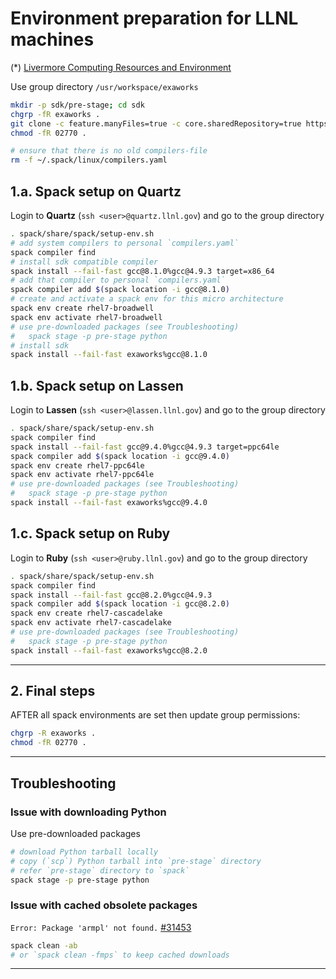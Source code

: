 # Environment preparation for LLNL machines

(*) [Livermore Computing Resources and Environment](https://hpc.llnl.gov/documentation/tutorials/livermore-computing-resources-and-environment)

Use group directory `/usr/workspace/exaworks`
```bash
mkdir -p sdk/pre-stage; cd sdk
chgrp -fR exaworks .
git clone -c feature.manyFiles=true -c core.sharedRepository=true https://github.com/spack/spack.git
chmod -fR 02770 .
```
```bash
# ensure that there is no old compilers-file
rm -f ~/.spack/linux/compilers.yaml
```

## 1.a. Spack setup on Quartz
Login to **Quartz** (`ssh <user>@quartz.llnl.gov`) and go to the group directory
```bash
. spack/share/spack/setup-env.sh
# add system compilers to personal `compilers.yaml`
spack compiler find
# install sdk compatible compiler 
spack install --fail-fast gcc@8.1.0%gcc@4.9.3 target=x86_64
# add that compiler to personal `compilers.yaml`
spack compiler add $(spack location -i gcc@8.1.0)
# create and activate a spack env for this micro architecture
spack env create rhel7-broadwell
spack env activate rhel7-broadwell
# use pre-downloaded packages (see Troubleshooting)
#   spack stage -p pre-stage python
# install sdk
spack install --fail-fast exaworks%gcc@8.1.0
```

## 1.b. Spack setup on Lassen
Login to **Lassen** (`ssh <user>@lassen.llnl.gov`) and go to the group directory
```bash
. spack/share/spack/setup-env.sh
spack compiler find
spack install --fail-fast gcc@9.4.0%gcc@4.9.3 target=ppc64le
spack compiler add $(spack location -i gcc@9.4.0)
spack env create rhel7-ppc64le
spack env activate rhel7-ppc64le
# use pre-downloaded packages (see Troubleshooting)
#   spack stage -p pre-stage python
spack install --fail-fast exaworks%gcc@9.4.0
```

## 1.c. Spack setup on Ruby
Login to **Ruby** (`ssh <user>@ruby.llnl.gov`) and go to the group directory
```bash
. spack/share/spack/setup-env.sh
spack compiler find
spack install --fail-fast gcc@8.2.0%gcc@4.9.3
spack compiler add $(spack location -i gcc@8.2.0)
spack env create rhel7-cascadelake
spack env activate rhel7-cascadelake
# use pre-downloaded packages (see Troubleshooting)
#   spack stage -p pre-stage python
spack install --fail-fast exaworks%gcc@8.2.0
```

---

## 2. Final steps
AFTER all spack environments are set then update group permissions:
```bash
chgrp -R exaworks .
chmod -fR 02770 .
```

---

## Troubleshooting

### Issue with downloading Python
Use pre-downloaded packages
```bash
# download Python tarball locally
# copy (`scp`) Python tarball into `pre-stage` directory
# refer `pre-stage` directory to `spack`
spack stage -p pre-stage python
```

### Issue with cached obsolete packages
`Error: Package 'armpl' not found.` [#31453](https://github.com/spack/spack/issues/31453)
```bash
spack clean -ab
# or `spack clean -fmps` to keep cached downloads
```

---
